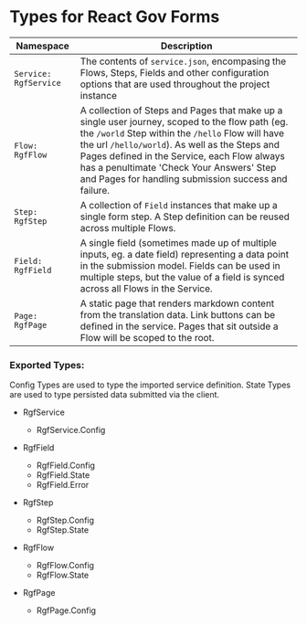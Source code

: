 # Types for React Gov Forms

| Namespace | Description |
|---|---|
| `Service: RgfService` | The contents of `service.json`, encompasing the Flows, Steps, Fields and other configuration options that are used throughout the project instance |
| `Flow: RgfFlow` | A collection of Steps and Pages that make up a single user journey, scoped to the flow path (eg. the `/world` Step within the `/hello` Flow will have the url `/hello/world`). As well as the Steps and Pages defined in the Service, each Flow always has a penultimate 'Check Your Answers' Step and Pages for handling submission success and failure. |
| `Step: RgfStep` | A collection of `Field` instances that make up a single form step. A Step definition can be reused across multiple Flows. |
| `Field: RgfField` | A single field (sometimes made up of multiple inputs, eg. a date field) representing a data point in the submission model. Fields can be used in multiple steps, but the value of a field is synced across all Flows in the Service. |
| `Page: RgfPage` | A static page that renders markdown content from the translation data. Link buttons can be defined in the service. Pages that sit outside a Flow will be scoped to the root. |

### Exported Types:

Config Types are used to type the imported service definition.
State Types are used to type persisted data submitted via the client.

* RgfService
  - RgfService.Config
 
* RgfField
  - RgfField.Config
  - RgfField.State
  - RgfField.Error

* RgfStep
  - RgfStep.Config
  - RgfStep.State

* RgfFlow
  - RgfFlow.Config
  - RgfFlow.State

* RgfPage
  - RgfPage.Config
